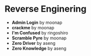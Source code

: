 # Reverse Enginering

- **Admin Login** by moonap
- **crackme** by moonap
- **I'm Confused** by ringoshiro
- **Scramble Pyre** by moonap
- **Zero Driver** by aseng
- **Zero Knowledge** by aseng
